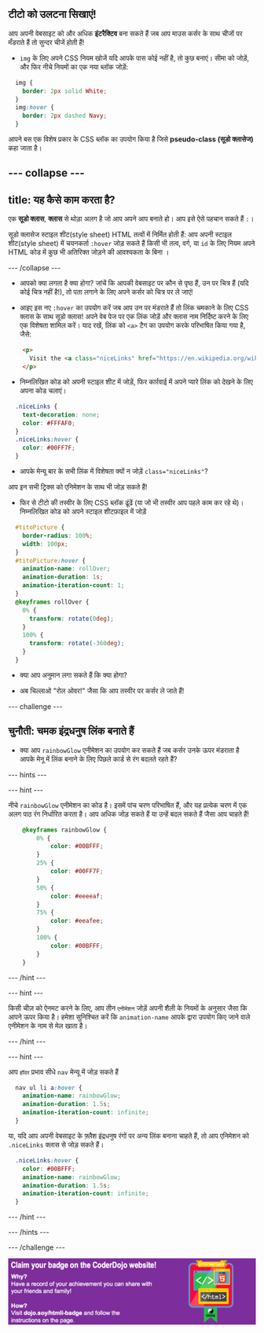 ## टीटो को उलटना सिखाएं!

आप अपनी वेबसाइट को और अधिक **इंटरैक्टिव** बना सकते हैं जब आप माउस कर्सर के साथ चीजों पर मँडराते हैं तो सुन्दर चीजें होती हैं!

+ `img` के लिए अपने CSS नियम खोजें यदि आपके पास कोई नहीं है, तो कुछ बनाएं। सीमा को जोड़ें, और फिर नीचे नियमों का एक नया ब्लॉक जोड़ें:

```css
  img {
    border: 2px solid White;
  }
  img:hover {
    border: 2px dashed Navy;
  }
```

आपने बस एक विशेष प्रकार के CSS ब्लॉक का उपयोग किया है जिसे **pseudo-class (सूडो क्लासेज)** कहा जाता है।

## \--- collapse \---

## title: यह कैसे काम करता है?

एक **सूडो क्लास**, **क्लास** से थोड़ा अलग है जो आप अपने आप बनाते हो। आप इसे ऐसे पहचान सकते हैं `:`।

सूडो क्लासेज स्टाइल शीट(style sheet) HTML तत्वों में निर्मित होती हैं: आप अपनी स्टाइल शीट(style sheet) में चयनकर्ता `:hover` जोड़ सकते हैं किसी भी तत्व, वर्ग, या `id` के लिए नियम अपने HTML कोड में कुछ भी अतिरिक्त जोड़ने की आवश्यकता के बिना ।

\--- /collapse \---

+ आपको क्या लगता है क्या होगा? जांचें कि आपकी वेबसाइट पर कौन से पृष्ठ हैं, उन पर चित्र हैं (यदि कोई चित्र नहीं है!), तो पता लगाने के लिए अपने कर्सर को चित्र पर ले जाएं!

+ आइए इस नए `:hover` का उपयोग करें जब आप उन पर मंडराते हैं तो लिंक चमकाने के लिए CSS क्लास के साथ सूडो क्लास! अपने वेब पेज पर एक लिंक जोड़ें और क्लास नाम निर्दिष्ट करने के लिए एक विशेषता शामिल करें। याद रखें, लिंक को `<a>` टैग का उपयोग करके परिभाषित किया गया है, जैसे:

```html
    <p>
      Visit the <a class="niceLinks" href="https://en.wikipedia.org/wiki/Ireland">Wikipedia page</a> to learn even more about Ireland!
    </p>
```

+ निम्नलिखित कोड को अपनी स्टाइल शीट में जोड़ें, फिर कार्रवाई में अपने प्यारे लिंक को देखने के लिए अपना कोड चलाएं।

```css
  .niceLinks {
    text-decoration: none;
    color: #FFFAF0;
  }
  .niceLinks:hover {
    color: #00FF7F;
  }
```

+ आपके मेन्यू बार के सभी लिंक में विशेषता क्यों न जोड़ें `class="niceLinks"`?

आप इन सभी ट्रिक्स को एनिमेशन के साथ भी जोड़ सकते हैं!

+ फिर से टीटो की तस्वीर के लिए CSS ब्लॉक ढूंढें (या जो भी तस्वीर आप पहले काम कर रहे थे)। निम्नलिखित कोड को अपने स्टाइल शीटफ़ाइल में जोड़ें

```css
  #titoPicture {
    border-radius: 100%;
    width: 100px;
  }
  #titoPicture:hover {
    animation-name: rollOver;
    animation-duration: 1s;
    animation-iteration-count: 1;
  }
  @keyframes rollOver {
    0% {
      transform: rotate(0deg);
    }
    100% {
      transform: rotate(-360deg);
    }
  }
```

+ क्या आप अनुमान लगा सकते हैं कि क्या होगा?

+ अब चिल्लाओ "रोल ओवर!" जैसा कि आप तस्वीर पर कर्सर ले जाते हैं!

\--- challenge \---

## चुनौती: चमक इंद्रधनुष लिंक बनाते हैं

+ क्या आप `rainbowGlow` एनीमेशन का उपयोग कर सकते हैं जब कर्सर उनके ऊपर मंडराता है आपके मेनू में लिंक बनाने के लिए पिछले कार्ड से रंग बदलते रहते हैं?

\--- hints \---

\--- hint \---

नीचे `rainbowGlow` एनीमेशन का कोड है। इसमें पांच चरण परिभाषित हैं, और यह प्रत्येक चरण में एक अलग पाठ रंग निर्धारित करता है। आप अधिक जोड़ सकते हैं या उन्हें बदल सकते हैं जैसा आप चाहते हैं!

```css
    @keyframes rainbowGlow {
        0% {
            color: #00BFFF;
        }
        25% {
            color: #00FF7F;
        }
        50% {
            color: #eeeeaf;
        }
        75% {
            color: #eeafee;
        }
        100% {
            color: #00BFFF;
        }
    }
```

\--- /hint \---

\--- hint \---

किसी चीज़ को ऐनमट करने के लिए, आप तीन `एनीमेशन` जोड़ें अपनी शैली के नियमों के अनुसार जैसा कि आपने ऊपर किया है। हमेशा सुनिश्चित करें कि `animation-name` आपके द्वारा उपयोग किए जाने वाले एनीमेशन के नाम से मेल खाता है।

\--- /hint \---

\--- hint \---

आप ` हॉवर ` प्रभाव सीधे `nav` मेन्यू में जोड़ सकते हैं

```css
  nav ul li a:hover {
    animation-name: rainbowGlow;
    animation-duration: 1.5s;
    animation-iteration-count: infinite;
  }
```

या, यदि आप अपनी वेबसाइट के फ़्लैश इंद्रधनुष रंगों पर अन्य लिंक बनाना चाहते हैं, तो आप एनिमेशन को `.niceLinks` क्लास से जोड़ सकते हैं।

```css
  .niceLinks:hover {
    color: #00BFFF;
    animation-name: rainbowGlow;
    animation-duration: 1.5s;
    animation-iteration-count: infinite;
  }
```

\--- /hint \---

\--- /hints \---

\--- /challenge \---

![](images/badge-footer-image-html-intermed.png)